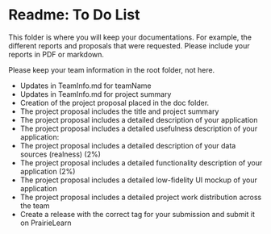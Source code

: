 # Readme: To Do List


This folder is where you will keep your documentations. For example, the different reports and proposals that were requested. Please include your reports in PDF or markdown.

Please keep your team information in the root folder, not here.

- Updates in TeamInfo.md for teamName
- Updates in TeamInfo.md for project summary
- Creation of the project proposal placed in the doc folder.
- The project proposal includes the title and project summary
- The project proposal includes a detailed description of your application
- The project proposal includes a detailed usefulness description of your application: 
- The project proposal includes a detailed description of your data sources (realness) (2%)
- The project proposal includes a detailed functionality description of your application (2%)
- The project proposal includes a detailed low-fidelity UI mockup of your application
- The project proposal includes a detailed project work distribution across the team
- Create a release with the correct tag for your submission and submit it on PrairieLearn
